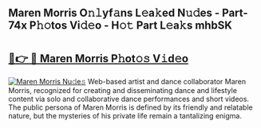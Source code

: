 ## Maren Morris O𝚗𝚕yf𝚊ns L𝚎a𝚔ed N𝚞𝚍es - Part-74x P𝚑𝚘tos Vi𝚍𝚎o - H𝚘𝚝 Part L𝚎a𝚔s mhbSK

# <h2><a href="http://kf35tfc.oniu.top/?m=Maren+Morris">🔗👉 🔴 Maren Morris P𝚑ot𝚘𝚜 V𝚒d𝚎o</a></h2>

[![Maren Morris Nu𝚍e𝚜](https://i.imgur.com/0qMVB7G.gif)](http://kf35tfc.oniu.top/?m=Maren+Morris)
Web-based artist and dance collaborator Maren Morris, recognized for creating and disseminating dance and lifestyle content via solo and collaborative dance performances and short videos. The public persona of Maren Morris is defined by its friendly and relatable nature, but the mysteries of his private life remain a tantalizing enigma.  

